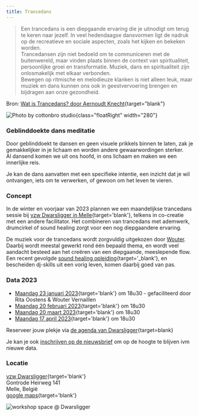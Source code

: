 ```yaml
---
title: Trancedans
---
```


> Een trancedans is een diepgaande ervaring die je uitnodigt om terug te keren naar jezelf. In veel hedendaagse dansvormen ligt de nadruk op de recreatieve en sociale aspecten, zoals het kijken en bekeken worden.<br>Trancedansen zijn niet bedoeld om te communiceren met de buitenwereld, maar vinden plaats binnen de context van spiritualiteit, persoonlijke groei en transformatie. Muziek, dans en spiritualiteit zijn onlosmakelijk met elkaar verbonden. <br>Bewegen op ritmische en melodieuze klanken is niet alleen leuk, maar muziek en dans kunnen ons ook in geestvervoering brengen en bijdragen aan onze gezondheid.

Bron: [Wat is Trancedans? door Aernoudt Knecht](http://www.trancedans.net/trancedans-en-muziek/index.html){target="blank"}

![Photo by cottonbro studio](/images/trancedance/pexels-cottonbro-studio-10556674-flipped.jpg){class="floatRight" width="280"}

### Geblinddoekte dans meditatie

Door geblinddoekt te dansen en geen visuele prikkels binnen te laten, zak je gemakkelijker in je lichaam en worden andere gewaarwordingen sterker.<br>
Al dansend komen we uit ons hoofd, in ons lichaam en maken we een innerlijke reis.<br>

Je kan de dans aanvatten met een specifieke intentie, een inzicht dat je wil ontvangen, iets om te verwerken, of gewoon om het leven te vieren.


### Concept

In de winter en voorjaar van 2023 plannen we een maandelijkse trancedans sessie bij [vzw Dwarsligger in Melle](https://www.dwarsligger33.com/){target='blank'}, telkens in co-creatie met een andere facilitator.
Het combineren van trancedans met ademwerk, drumcirkel of sound healing zorgt voor een nog diepgaandere ervaring.

De muziek voor de trancedans wordt zorgvuldig uitgekozen door [Wouter](/about). Daarbij wordt meestal gewerkt rond één bepaald thema, en wordt veel aandacht besteed aan het creëren van een diepgaande, meeslepende flow.
Een recent gevolgde [sound healing opleiding](https://www.akasharetreatcenter.com/soundhealing-training){target='_blank'}, en bescheiden dj-skills uit een vorig leven, komen daarbij goed van pas.

### Data 2023

 * [Maandag 23 januari 2023](https://www.dwarsligger33.com/event-details/trancedans){target='blank'} om 18u30 - gefaciliteerd door Rita Oostens & Wouter Vernaillen
 * [Maandag 20 februari 2023](https://www.dwarsligger33.com/event-details/trancedans-2){target='blank'} om 18u30
 * [Maandag 20 maart 2023](https://www.dwarsligger33.com/event-details/trancedans-3){target='blank'} om 18u30
 * [Maandag 17 april 2023](https://www.dwarsligger33.com/event-details/trancedans-4){target='blank'} om 18u30

Reserveer jouw plekje via [de agenda van Dwarsligger](https://www.dwarsligger33.com/agenda){target=blank}

Je kan je ook [inschrijven op de nieuwsbrief](/newsletter) om op de hoogte te blijven ivm nieuwe data.

### Locatie
[vzw Dwarsligger](https://www.dwarsligger33.com/){target='blank'}<br>
Gontrode Heirweg 141<br>
Melle, België<br>
[google maps](https://goo.gl/maps/MnNE7r2AvZPsRXsK9){target='blank'}

![workshop space @ Dwarsligger](/images/trancedance/dwarsligger.jpg)